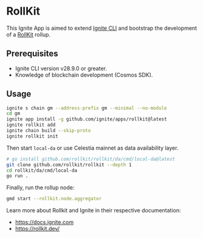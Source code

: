 # RollKit

This Ignite App is aimed to extend [Ignite CLI](https://github.com/ignite/cli) and bootstrap the development of a [RollKit](https://rollkit.dev) rollup.

## Prerequisites

* Ignite CLI version v28.9.0 or greater.
* Knowledge of blockchain development (Cosmos SDK).

## Usage

```sh
ignite s chain gm --address-prefix gm --minimal --no-module
cd gm
ignite app install -g github.com/ignite/apps/rollkit@latest
ignite rollkit add
ignite chain build --skip-proto
ignite rollkit init
```

Then start `local-da` or use Celestia mainnet as data availability layer.

```sh
# go install github.com/rollkit/rollkit/da/cmd/local-da@latest
git clone github.com/rollkit/rollkit --depth 1
cd rollkit/da/cmd/local-da
go run .
```

Finally, run the rollup node:

```sh
gmd start --rollkit.node.aggregator
```

Learn more about Rollkit and Ignite in their respective documentation:

* <https://docs.ignite.com>
* <https://rollkit.dev/>
